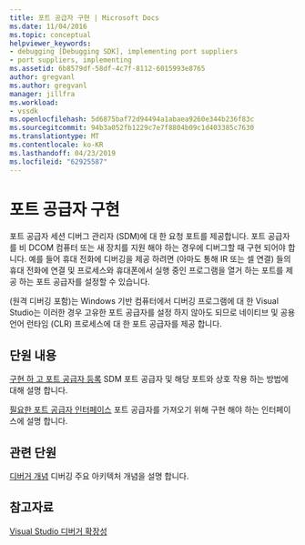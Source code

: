 ```yaml
---
title: 포트 공급자 구현 | Microsoft Docs
ms.date: 11/04/2016
ms.topic: conceptual
helpviewer_keywords:
- debugging [Debugging SDK], implementing port suppliers
- port suppliers, implementing
ms.assetid: 6b8579df-58df-4c7f-8112-6015993e8765
author: gregvanl
ms.author: gregvanl
manager: jillfra
ms.workload:
- vssdk
ms.openlocfilehash: 5d6875baf72d94494a1abaea9260e344b236f83c
ms.sourcegitcommit: 94b3a052fb1229c7e7f8804b09c1d403385c7630
ms.translationtype: MT
ms.contentlocale: ko-KR
ms.lasthandoff: 04/23/2019
ms.locfileid: "62925587"
---
```

# <a name="implement-a-port-supplier"></a>포트 공급자 구현
포트 공급자 세션 디버그 관리자 (SDM)에 대 한 요청 포트를 제공합니다. 포트 공급자를 비 DCOM 컴퓨터 또는 새 장치를 지원 해야 하는 경우에 디버그할 때 구현 되어야 합니다. 예를 들어 휴대 전화에 디버깅을 제공 하려면 (아마도 통해 IR 또는 셀 연결) 들의 휴대 전화에 연결 및 프로세스와 휴대폰에서 실행 중인 프로그램을 열거 하는 포트를 제공 하는 포트 공급자를 설정할 수 있습니다.

 (원격 디버깅 포함)는 Windows 기반 컴퓨터에서 디버깅 프로그램에 대 한 Visual Studio는 이러한 경우 고유한 포트 공급자를 설정 하지 않아도 되므로 네이티브 및 공용 언어 런타임 (CLR) 프로세스에 대 한 포트 공급자를 제공 합니다.

## <a name="in-this-section"></a>단원 내용
 [구현 하 고 포트 공급자 등록](../../extensibility/debugger/implementing-and-registering-a-port-supplier.md) SDM 포트 공급자 및 해당 포트와 상호 작용 하는 방법에 대해 설명 합니다.

 [필요한 포트 공급자 인터페이스](../../extensibility/debugger/required-port-supplier-interfaces.md) 포트 공급자를 가져오기 위해 구현 해야 하는 인터페이스에 설명 합니다.

## <a name="related-sections"></a>관련 단원
 [디버거 개념](../../extensibility/debugger/debugger-concepts.md) 디버깅 주요 아키텍처 개념을 설명 합니다.

## <a name="see-also"></a>참고자료
 [Visual Studio 디버거 확장성](../../extensibility/debugger/visual-studio-debugger-extensibility.md)